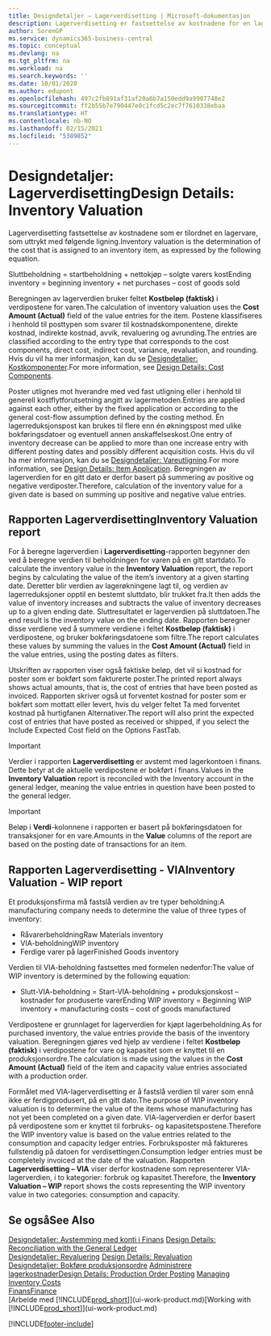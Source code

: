```yaml
---
title: Designdetaljer – Lagerverdisetting | Microsoft-dokumentasjon
description: Lagerverdisetting er fastsettelse av kostnadene for en lagervare.
author: SorenGP
ms.service: dynamics365-business-central
ms.topic: conceptual
ms.devlang: na
ms.tgt_pltfrm: na
ms.workload: na
ms.search.keywords: ''
ms.date: 10/01/2020
ms.author: edupont
ms.openlocfilehash: 497c2fb891af31af20a6b7a150edd9a9907748e2
ms.sourcegitcommit: ff2b55b7e790447e0c1fcd5c2ec7f7610338ebaa
ms.translationtype: HT
ms.contentlocale: nb-NO
ms.lasthandoff: 02/15/2021
ms.locfileid: "5389852"
---
```

# <a name="design-details-inventory-valuation"></a><span data-ttu-id="86837-103">Designdetaljer: Lagerverdisetting</span><span class="sxs-lookup"><span data-stu-id="86837-103">Design Details: Inventory Valuation</span></span>
<span data-ttu-id="86837-104">Lagerverdisetting fastsettelse av kostnadene som er tilordnet en lagervare, som uttrykt med følgende ligning.</span><span class="sxs-lookup"><span data-stu-id="86837-104">Inventory valuation is the determination of the cost that is assigned to an inventory item, as expressed by the following equation.</span></span>  

<span data-ttu-id="86837-105">Sluttbeholdning = startbeholdning + nettokjøp – solgte varers kost</span><span class="sxs-lookup"><span data-stu-id="86837-105">Ending inventory = beginning inventory + net purchases – cost of goods sold</span></span>  

<span data-ttu-id="86837-106">Beregningen av lagerverdien bruker feltet **Kostbeløp (faktisk)** i verdipostene for varen.</span><span class="sxs-lookup"><span data-stu-id="86837-106">The calculation of inventory valuation uses the **Cost Amount (Actual)** field of the value entries for the item.</span></span> <span data-ttu-id="86837-107">Postene klassifiseres i henhold til posttypen som svarer til kostnadskomponentene, direkte kostnad, indirekte kostnad, avvik, revaluering og avrunding.</span><span class="sxs-lookup"><span data-stu-id="86837-107">The entries are classified according to the entry type that corresponds to the cost components, direct cost, indirect cost, variance, revaluation, and rounding.</span></span> <span data-ttu-id="86837-108">Hvis du vil ha mer informasjon, kan du se [Designdetaljer: Kostkomponenter](design-details-cost-components.md).</span><span class="sxs-lookup"><span data-stu-id="86837-108">For more information, see [Design Details: Cost Components](design-details-cost-components.md).</span></span>  

<span data-ttu-id="86837-109">Poster utlignes mot hverandre med ved fast utligning eller i henhold til generell kostflytforutsetning angitt av lagermetoden.</span><span class="sxs-lookup"><span data-stu-id="86837-109">Entries are applied against each other, either by the fixed application or according to the general cost-flow assumption defined by the costing method.</span></span> <span data-ttu-id="86837-110">Én lagerreduksjonspost kan brukes til flere enn én økningspost med ulike bokføringsdatoer og eventuell annen anskaffelseskost.</span><span class="sxs-lookup"><span data-stu-id="86837-110">One entry of inventory decrease can be applied to more than one increase entry with different posting dates and possibly different acquisition costs.</span></span> <span data-ttu-id="86837-111">Hvis du vil ha mer informasjon, kan du se [Designdetaljer: Vareutligning](design-details-item-application.md).</span><span class="sxs-lookup"><span data-stu-id="86837-111">For more information, see [Design Details: Item Application](design-details-item-application.md).</span></span> <span data-ttu-id="86837-112">Beregningen av lagerverdien for en gitt dato er derfor basert på summering av positive og negative verdiposter.</span><span class="sxs-lookup"><span data-stu-id="86837-112">Therefore, calculation of the inventory value for a given date is based on summing up positive and negative value entries.</span></span>  

## <a name="inventory-valuation-report"></a><span data-ttu-id="86837-113">Rapporten Lagerverdisetting</span><span class="sxs-lookup"><span data-stu-id="86837-113">Inventory Valuation report</span></span>  
<span data-ttu-id="86837-114">For å beregne lagerverdien i **Lagerverdisetting**-rapporten begynner den ved å beregne verdien til beholdningen for varen på en gitt startdato.</span><span class="sxs-lookup"><span data-stu-id="86837-114">To calculate the inventory value in the **Inventory Valuation** report, the report begins by calculating the value of the item’s inventory at a given starting date.</span></span> <span data-ttu-id="86837-115">Deretter blir verdien av lagerøkningene lagt til, og verdien av lagerreduksjoner opptil en bestemt sluttdato, blir trukket fra.</span><span class="sxs-lookup"><span data-stu-id="86837-115">It then adds the value of inventory increases and subtracts the value of inventory decreases up to a given ending date.</span></span> <span data-ttu-id="86837-116">Sluttresultatet er lagerverdien på sluttdatoen.</span><span class="sxs-lookup"><span data-stu-id="86837-116">The end result is the inventory value on the ending date.</span></span> <span data-ttu-id="86837-117">Rapporten beregner disse verdiene ved å summere verdiene i feltet **Kostbeløp (faktisk)** i verdipostene, og bruker bokføringsdatoene som filtre.</span><span class="sxs-lookup"><span data-stu-id="86837-117">The report calculates these values by summing the values in the **Cost Amount (Actual)** field in the value entries, using the posting dates as filters.</span></span>  

<span data-ttu-id="86837-118">Utskriften av rapporten viser også faktiske beløp, det vil si kostnad for poster som er bokført som fakturerte poster.</span><span class="sxs-lookup"><span data-stu-id="86837-118">The printed report always shows actual amounts, that is, the cost of entries that have been posted as invoiced.</span></span> <span data-ttu-id="86837-119">Rapporten skriver også ut forventet kostnad for poster som er bokført som mottatt eller levert, hvis du velger feltet Ta med forventet kostnad på hurtigfanen Alternativer.</span><span class="sxs-lookup"><span data-stu-id="86837-119">The report will also print the expected cost of entries that have posted as received or shipped, if you select the Include Expected Cost field on the Options FastTab.</span></span>  

> [!IMPORTANT]  
>  <span data-ttu-id="86837-120">Verdier i rapporten **Lagerverdisetting** er avstemt med lagerkontoen i finans. Dette betyr at de aktuelle verdipostene er bokført i finans.</span><span class="sxs-lookup"><span data-stu-id="86837-120">Values in the **Inventory Valuation** report is reconciled with the Inventory account in the general ledger, meaning the value entries in question have been posted to the general ledger.</span></span>  

> [!IMPORTANT]  
>  <span data-ttu-id="86837-121">Beløp i **Verdi**-kolonnene i rapporten er basert på bokføringsdatoen for transaksjoner for en vare.</span><span class="sxs-lookup"><span data-stu-id="86837-121">Amounts in the **Value** columns of the report are based on the posting date of transactions for an item.</span></span>  

## <a name="inventory-valuation---wip-report"></a><span data-ttu-id="86837-122">Rapporten Lagerverdisetting - VIA</span><span class="sxs-lookup"><span data-stu-id="86837-122">Inventory Valuation - WIP report</span></span>  
<span data-ttu-id="86837-123">Et produksjonsfirma må fastslå verdien av tre typer beholdning:</span><span class="sxs-lookup"><span data-stu-id="86837-123">A manufacturing company needs to determine the value of three types of inventory:</span></span>  

* <span data-ttu-id="86837-124">Råvarerbeholdning</span><span class="sxs-lookup"><span data-stu-id="86837-124">Raw Materials inventory</span></span>  
* <span data-ttu-id="86837-125">VIA-beholdning</span><span class="sxs-lookup"><span data-stu-id="86837-125">WIP inventory</span></span>  
* <span data-ttu-id="86837-126">Ferdige varer på lager</span><span class="sxs-lookup"><span data-stu-id="86837-126">Finished Goods inventory</span></span>  

<span data-ttu-id="86837-127">Verdien til VIA-beholdning fastsettes med formelen nedenfor:</span><span class="sxs-lookup"><span data-stu-id="86837-127">The value of WIP inventory is determined by the following equation:</span></span>  

* <span data-ttu-id="86837-128">Slutt-VIA-beholdning = Start-VIA-beholdning + produksjonskost – kostnader for produserte varer</span><span class="sxs-lookup"><span data-stu-id="86837-128">Ending WIP inventory = Beginning WIP inventory + manufacturing costs – cost of goods manufactured</span></span>  

<span data-ttu-id="86837-129">Verdipostene er grunnlaget for lagerverdien for kjøpt lagerbeholdning.</span><span class="sxs-lookup"><span data-stu-id="86837-129">As for purchased inventory, the value entries provide the basis of the inventory valuation.</span></span> <span data-ttu-id="86837-130">Beregningen gjøres ved hjelp av verdiene i feltet **Kostbeløp (faktisk)** i verdipostene for vare og kapasitet som er knyttet til en produksjonsordre.</span><span class="sxs-lookup"><span data-stu-id="86837-130">The calculation is made using the values in the **Cost Amount (Actual)** field of the item and capacity value entries associated with a production order.</span></span>  

<span data-ttu-id="86837-131">Formålet med VIA-lagerverdisetting er å fastslå verdien til varer som ennå ikke er ferdigprodusert, på en gitt dato.</span><span class="sxs-lookup"><span data-stu-id="86837-131">The purpose of WIP inventory valuation is to determine the value of the items whose manufacturing has not yet been completed on a given date.</span></span> <span data-ttu-id="86837-132">VIA-lagerverdien er derfor basert på verdipostene som er knyttet til forbruks- og kapasitetspostene.</span><span class="sxs-lookup"><span data-stu-id="86837-132">Therefore the WIP inventory value is based on the value entries related to the consumption and capacity ledger entries.</span></span> <span data-ttu-id="86837-133">Forbruksposter må faktureres fullstendig på datoen for verdisettingen.</span><span class="sxs-lookup"><span data-stu-id="86837-133">Consumption ledger entries must be completely invoiced at the date of the valuation.</span></span> <span data-ttu-id="86837-134">Rapporten **Lagerverdisetting – VIA** viser derfor kostnadene som representerer VIA-lagerverdien, i to kategorier: forbruk og kapasitet.</span><span class="sxs-lookup"><span data-stu-id="86837-134">Therefore, the **Inventory Valuation – WIP** report shows the costs representing the WIP inventory value in two categories: consumption and capacity.</span></span>  

## <a name="see-also"></a><span data-ttu-id="86837-135">Se også</span><span class="sxs-lookup"><span data-stu-id="86837-135">See Also</span></span>  
<span data-ttu-id="86837-136">[Designdetaljer: Avstemming med konti i Finans](design-details-reconciliation-with-the-general-ledger.md) </span><span class="sxs-lookup"><span data-stu-id="86837-136">[Design Details: Reconciliation with the General Ledger](design-details-reconciliation-with-the-general-ledger.md) </span></span>  
<span data-ttu-id="86837-137">[Designdetaljer: Revaluering](design-details-revaluation.md) </span><span class="sxs-lookup"><span data-stu-id="86837-137">[Design Details: Revaluation](design-details-revaluation.md) </span></span>  
<span data-ttu-id="86837-138">[Designdetaljer: Bokføre produksjonsordre](design-details-production-order-posting.md)
[Administrere lagerkostnader](finance-manage-inventory-costs.md)</span><span class="sxs-lookup"><span data-stu-id="86837-138">[Design Details: Production Order Posting](design-details-production-order-posting.md)
[Managing Inventory Costs](finance-manage-inventory-costs.md)</span></span>  
[<span data-ttu-id="86837-139">Finans</span><span class="sxs-lookup"><span data-stu-id="86837-139">Finance</span></span>](finance.md)  
<span data-ttu-id="86837-140">[Arbeide med [!INCLUDE[prod_short](includes/prod_short.md)]](ui-work-product.md)</span><span class="sxs-lookup"><span data-stu-id="86837-140">[Working with [!INCLUDE[prod_short](includes/prod_short.md)]](ui-work-product.md)</span></span>


[!INCLUDE[footer-include](includes/footer-banner.md)]
